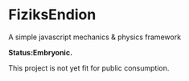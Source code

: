 FiziksEndion
============

A simple javascript mechanics &amp; physics framework

**Status:Embryonic.**

This project is not yet fit for public consumption.
